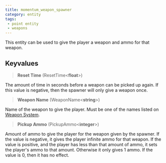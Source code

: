 ```yaml
---
title: momentum_weapon_spawner 
category: entity
tags:
 - point entity
 - weapons
---
```


This entity can be used to give the player a weapon and ammo for that weapon.

## Keyvalues

>**Reset Time** (ResetTime&lt;**float**&gt;)

The amount of time in seconds before a weapon can be picked up again. If this value is negative, then the spawner will only give a weapon once.

>**Weapon Name** (WeaponName&lt;**string**&gt;)

Name of the weapon to give the player. Must be one of the names listed on [Weapon System](/guide/weapon-system/).

>**Pickup Ammo** (PickupAmmo&lt;**integer**&gt;)

Amount of ammo to give the player for the weapon given by the spawner. If the value is negative, it gives the player infinite ammo for that weapon. If the value is positive, and the player has less than that amount of ammo, it sets the player's ammo to that amount. Otherwise it only gives 1 ammo. If the value is 0, then it has no effect.

